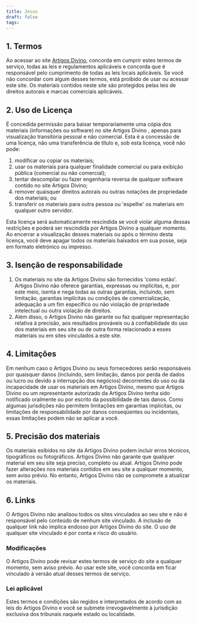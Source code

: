 ```yaml
---
title: Jesus
draft: false
tags:
---
```

## 1. Termos

Ao acessar ao site [Artigos Divino](https://edygraph.github.io/artigosdivino/), concorda em cumprir estes termos de serviço, todas as leis e regulamentos aplicáveis ​​e concorda que é responsável pelo cumprimento de todas as leis locais aplicáveis. Se você não concordar com algum desses termos, está proibido de usar ou acessar este site. Os materiais contidos neste site são protegidos pelas leis de direitos autorais e marcas comerciais aplicáveis.

## 2. Uso de Licença

É concedida permissão para baixar temporariamente uma cópia dos materiais (informações ou software) no site Artigos Divino , apenas para visualização transitória pessoal e não comercial. Esta é a concessão de uma licença, não uma transferência de título e, sob esta licença, você não pode: 

1. modificar ou copiar os materiais; 
2. usar os materiais para qualquer finalidade comercial ou para exibição pública (comercial ou não comercial); 
3. tentar descompilar ou fazer engenharia reversa de qualquer software contido no site Artigos Divino; 
4. remover quaisquer direitos autorais ou outras notações de propriedade dos materiais; ou 
5. transferir os materiais para outra pessoa ou 'espelhe' os materiais em qualquer outro servidor.

Esta licença será automaticamente rescindida se você violar alguma dessas restrições e poderá ser rescindida por Artigos Divino a qualquer momento. Ao encerrar a visualização desses materiais ou após o término desta licença, você deve apagar todos os materiais baixados em sua posse, seja em formato eletrónico ou impresso.

## 3. Isenção de responsabilidade

1. Os materiais no site da Artigos Divino são fornecidos 'como estão'. Artigos Divino não oferece garantias, expressas ou implícitas, e, por este meio, isenta e nega todas as outras garantias, incluindo, sem limitação, garantias implícitas ou condições de comercialização, adequação a um fim específico ou não violação de propriedade intelectual ou outra violação de direitos.
2. Além disso, o Artigos Divino não garante ou faz qualquer representação relativa à precisão, aos resultados prováveis ​​ou à confiabilidade do uso dos materiais em seu site ou de outra forma relacionado a esses materiais ou em sites vinculados a este site.

## 4. Limitações

Em nenhum caso o Artigos Divino ou seus fornecedores serão responsáveis ​​por quaisquer danos (incluindo, sem limitação, danos por perda de dados ou lucro ou devido a interrupção dos negócios) decorrentes do uso ou da incapacidade de usar os materiais em Artigos Divino, mesmo que Artigos Divino ou um representante autorizado da Artigos Divino tenha sido notificado oralmente ou por escrito da possibilidade de tais danos. Como algumas jurisdições não permitem limitações em garantias implícitas, ou limitações de responsabilidade por danos conseqüentes ou incidentais, essas limitações podem não se aplicar a você.

## 5. Precisão dos materiais

Os materiais exibidos no site da Artigos Divino podem incluir erros técnicos, tipográficos ou fotográficos. Artigos Divino não garante que qualquer material em seu site seja preciso, completo ou atual. Artigos Divino pode fazer alterações nos materiais contidos em seu site a qualquer momento, sem aviso prévio. No entanto, Artigos Divino não se compromete a atualizar os materiais.

## 6. Links

O Artigos Divino não analisou todos os sites vinculados ao seu site e não é responsável pelo conteúdo de nenhum site vinculado. A inclusão de qualquer link não implica endosso por Artigos Divino do site. O uso de qualquer site vinculado é por conta e risco do usuário.

  

### Modificações

O Artigos Divino pode revisar estes termos de serviço do site a qualquer momento, sem aviso prévio. Ao usar este site, você concorda em ficar vinculado à versão atual desses termos de serviço.

### Lei aplicável

Estes termos e condições são regidos e interpretados de acordo com as leis do Artigos Divino e você se submete irrevogavelmente à jurisdição exclusiva dos tribunais naquele estado ou localidade.